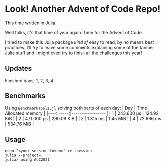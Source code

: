 # Look! Another Advent of Code Repo!

This time written in Julia.

Well folks, it's that time of year again.
Time for the Advent of Code.

I tried to make this Julia package _kind of_ easy to read, by no means best practices.
I'll _try_ to leave some comments explaining some of the fancier Julia stuff
and I might even try to finish all the challenges this year!

## Updates

Finished days: 1, 2, 3, 4

## Benchmarks

Using `BenchmarkTools.jl` solving both parts of each day:
| Day | Time | Allocated memory |
|----:|-----:|-----------------:|
| 1 | 243.600 μs | 124.92 KiB |
| 2 | 471.000 μs | 290.09 KiB |
| 3 | 1.315 ms | 1.45 MiB |
| 4 | 72.666 ms | 534.76 MiB |

## Usage

```
echo "<your session token>" >> .session
julia --project=.
julia> using AoC2021
```
